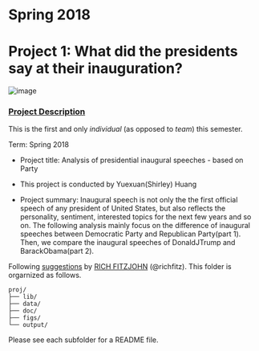 # Spring 2018
# Project 1: What did the presidents say at their inauguration?

![image](figs/title.jpg)

### [Project Description](doc/)
This is the first and only *individual* (as opposed to *team*) this semester. 

Term: Spring 2018

+ Project title: Analysis of presidential inaugural speeches - based on Party
+ This project is conducted by Yuexuan(Shirley) Huang

+ Project summary: Inaugural speech is not only the the first official speech of any president of United States, but also reflects the personality, sentiment, interested topics for the next few years and so on. The following analysis mainly focus on the difference of inaugural speeches between Democratic Party and Republican Party(part 1). Then, we compare the inaugural speeches of DonaldJTrump and BarackObama(part 2).

Following [suggestions](http://nicercode.github.io/blog/2013-04-05-projects/) by [RICH FITZJOHN](http://nicercode.github.io/about/#Team) (@richfitz). This folder is orgarnized as follows.

```
proj/
├── lib/
├── data/
├── doc/
├── figs/
└── output/
```

Please see each subfolder for a README file.
